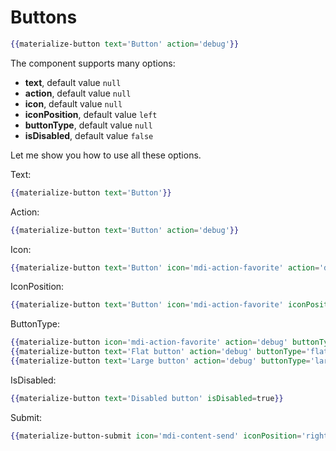 # Buttons

```hbs
{{materialize-button text='Button' action='debug'}}
```

The component supports many options:
* **text**, default value `null`
* **action**, default value `null`
* **icon**, default value `null`
* **iconPosition**, default value `left`
* **buttonType**, default value  `null`
* **isDisabled**, default value `false`

Let me show you how to use all these options.

Text:
```hbs
{{materialize-button text='Button'}}
```

Action:
```hbs
{{materialize-button text='Button' action='debug'}}
```

Icon:
```hbs
{{materialize-button text='Button' icon='mdi-action-favorite' action='debug'}}
```

IconPosition:
```hbs
{{materialize-button text='Button' icon='mdi-action-favorite' iconPosition='right' action='debug'}}
```
ButtonType:
```hbs
{{materialize-button icon='mdi-action-favorite' action='debug' buttonType='floating'}}
{{materialize-button text='Flat button' action='debug' buttonType='flat'}}
{{materialize-button text='Large button' action='debug' buttonType='large'}}
```

IsDisabled:
```hbs
{{materialize-button text='Disabled button' isDisabled=true}}
```

Submit:
```hbs
{{materialize-button-submit icon='mdi-content-send' iconPosition='right' text='Submit'}}
```
